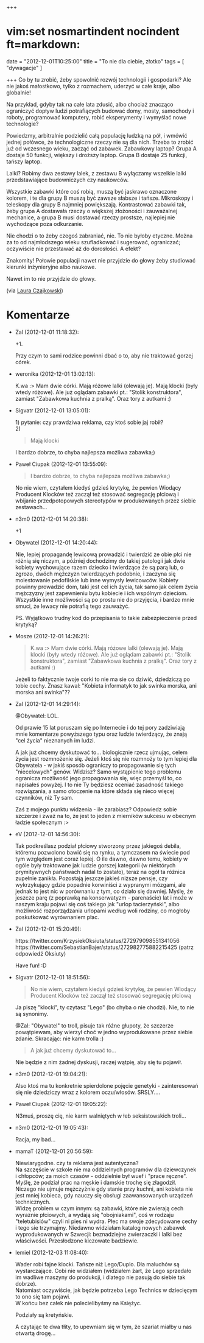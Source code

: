 +++
# vim:set nosmartindent nocindent ft=markdown:
date = "2012-12-01T10:25:00"
title = "To nie dla ciebie, złotko"
tags = [ "dywagacje" ]

+++
Co by tu zrobić, żeby spowolnić rozwój technologii i gospodarki? Ale nie jakoś
małostkowo, tylko z rozmachem, uderzyć w całe kraje, albo globalnie!

Na przykład, gdyby tak na całe lata zdusić, albo chociaż znacząco ograniczyć
dopływ ludzi potrafiących budować domy, mosty, samochody i roboty, programować
komputery, robić eksperymenty i wymyślać nowe technologie?

<!--more-->

Powiedzmy, arbitralnie podzielić całą populację ludzką na pół, i wmówić jednej
połówce, że technologiczne rzeczy nie są dla nich. Trzeba to zrobić już od
wczesnego wieku, zacząć od zabawek. Zabawkowy laptop? Grupa A dostaje 50
funkcji, większy i droższy laptop. Grupa B dostaje 25 funkcji, tańszy laptop.

Lalki? Robimy dwa zestawy lalek, z zestawu B wyłączamy wszelkie lalki
przedstawiające budowniczych czy naukowców.

Wszystkie zabawki które coś robią, muszą być jaskrawo oznaczone kolorem, i te
dla grupy B muszą być zawsze słabsze i tańsze. Mikroskopy i teleskopy dla
grupy B najmniej powiększają. Kontrastować zabawki tak, żeby grupa A dostawała
rzeczy o większej złożoności i zauważalnej mechanice, a grupa B musi dostawać
rzeczy prostsze, najlepiej nie wychodzące poza odkurzanie.

Nie chodzi o to żeby czegoś zabraniać, nie. To nie byłoby etyczne. Można za to
od najmłodszego wieku szufladkować i sugerować, ograniczać; oczywiście nie
przestawać aż do dorosłości. A efekt?

Znakomity! Połowie populacji nawet nie przyjdzie do głowy żeby studiować
kierunki inżynieryjne albo naukowe.

Nawet im to nie przyjdzie do głowy.

(via [Laura Czajkowski](https://plus.google.com/u/0/102921374554385564572/posts/dwCbS1ZjE1x))

# Komentarze

* Zal (2012-12-01 11:18:32): <p>+1.</p>  <p>Przy czym to sami rodzice powinni
  dbać o to, aby nie traktować gorzej córek.</p>
* weronika (2012-12-01 13:02:13): <p>K.wa :&gt; Mam dwie córki. Mają różowe
  lalki (olewają je). Mają klocki (były wtedy różowe). Ale już oglądam zabawki
  pt.: "Stolik konstruktora", zamiast "Zabawkowa kuchnia z pralką". Oraz tory z
  autkami :)</p>
* Sigvatr (2012-12-01 13:05:01): <p>1) pytanie: czy prawdziwa reklama, czy ktoś
  sobie jaj robił?<br /> 2) </p>  <blockquote>   <p>Mają klocki </p>
  </blockquote>  <p>I bardzo dobrze, to chyba najlepsza możliwa zabawka;)</p>
* Paweł Ciupak (2012-12-01 13:55:09): <blockquote>   <p>I bardzo dobrze, to
  chyba najlepsza możliwa zabawka;)</p> </blockquote>  <p>No nie wiem, czytałem
  kiedyś gdzieś krytykę, że pewien Wiodący Producent Klocków też zaczął też
  stosować segregację płciową i wbijanie przedpotopowych stereotypów w
  produkowanych przez siebie zestawach…</p>
* n3m0 (2012-12-01 14:20:38): <p>+1</p>
* Obywatel (2012-12-01 14:20:44): <p>Nie, lepiej propagandę lewicową prowadzić i
  twierdzić że obie płci nie różnią się niczym, a później dochodzimy do takiej
  patologii jak dwie kobiety wychowujące razem dziecko i twierdzące że są parą
  lub, o zgrozo, dwóch mężczyzn twierdzących podobnie, i zaczyna się
  molestowanie pedofilskie lub inne wymysły lewicowców. Kobiety powinny
  prowadzić dom, taki jest cel ich życia, tak samo jak celem życia mężczyzny
  jest zapewnieniu bytu kobiecie i ich wspólnym dzieciom. Wszystkie inne
  możliwości są po prostu nie do przyjęcia, i bardzo mnie smuci, że lewacy nie
  potrafią tego zauważyć.</p>  <p>PS. Wyjątkowo trudny kod do przepisania to
  takie zabezpieczenie przed krytyką?</p>
* Mosze (2012-12-01 14:26:21): <blockquote>   <p>K.wa :&gt; Mam dwie córki. Mają
  różowe lalki (olewają je). Mają klocki (były wtedy różowe). Ale już oglądam
  zabawki pt.: "Stolik konstruktora", zamiast "Zabawkowa kuchnia z pralką". Oraz
  tory z autkami :)</p> </blockquote>  <p>Jeżeli to faktycznie twoje corki to
  nie ma sie co dziwić, dziedziczą po tobie cechy. Znasz kawal: "Kobieta
  informatyk to jak swinka morska, ani morska ani swinka"??</p>
* Zal (2012-12-01 14:29:14): <p>@Obywatel: LOL.</p>  <p>Od prawie 15 lat
  poruszam się po Internecie i do tej pory zadziwiają mnie komentarze powyższego
  typu oraz ludzie twierdzący, że znają "cel życia" nieznanych im ludzi.</p>
  <p>A jak już chcemy dyskutować to... biologicznie rzecz ujmując, celem życia
  jest rozmnożenie się. Jeżeli ktoś się nie rozmnoży to tym lepiej dla Obywatela
  - w jakiś sposób ograniczy to propagowanie się tych "niecelowych" genów.
  Widzisz? Samo wystąpienie tego problemu ogranicza możliwość jego propagowania
  się, więc przemyśl to, co napisałeś powyżej. I to nie Ty będziesz oceniać
  zasadność takiego rozwiązania, a samo otoczenie na które składa się nieco
  więcej czynników, niż Ty sam.</p>  <p>Zaś z mojego punktu widzenia - ile
  zarabiasz? Odpowiedz sobie szczerze i zważ na to, że jest to jeden z mierników
  sukcesu w obecnym ładzie społecznym :&gt;</p>
* eV (2012-12-01 14:56:30): <p>Tak podkreślasz podział płciowy stworzony przez
  jakiegoś debila, któremu pozwolono bawić się na rynku, a tymczasem na świecie
  pod tym względem jest coraz lepiej. O ile dawno, dawno temu, kobiety w ogóle
  były traktowane jak ludzie gorszej kategorii (w niektórych prymitywnych
  państwach nadal to zostało), teraz na ogół ta różnica zupełnie zanikła.
  Pozostają jeszcze jakieś niższe pensje, czy wykrzykujący gdzie popadnie
  korwiniści z wypranymi mózgami, ale jednak to jest nic w porównaniu z tym, co
  działo się dawniej. Myślę, że jeszcze parę (z poprawką na konserwatyzm -
  parenaście) lat i może w naszym kraju pojawi się coś takiego jak "urlop
  tacierzyński", albo możliwość rozporządzania urlopami według woli rodziny, co
  mogłoby poskutkować wyrównaniem płac.</p>
* Zal (2012-12-01 15:20:49):
  <p>https://twitter.com/KrzysiekOksiuta/status/272979098551341056<br />
  https://twitter.com/SebastianBajer/status/272982775882215425 (patrz odpowiedź
  Oksiuty)</p>  <p>Have fun! :D</p>
* Sigvatr (2012-12-01 18:51:56): <blockquote>   <p>No nie wiem, czytałem kiedyś
  gdzieś krytykę, że pewien Wiodący Producent Klocków też zaczął też stosować
  segregację płciową </p> </blockquote>  <p>Ja piszę "klocki", ty czytasz "Lego"
  (bo chyba o nie chodzi). Nie, to nie są synonimy.</p>  <p>@Zal: "Obywatel" to
  troll, pisuje tak różne głupoty, że szczerze powątpiewam, aby wierzył choć w
  jedno wyprodukowane przez siebie zdanie. Skracając: nie karm trolla :)</p>
  <blockquote>   <p>A jak już chcemy dyskutować to...</p> </blockquote>  <p>Nie
  będzie z nim żadnej dyskusji, raczej wątpię, aby się tu pojawił.</p>
* n3m0 (2012-12-01 19:04:21): <p>Also ktoś ma tu konkretnie spierdolone pojęcie
  genetyki - zainteresowań się nie dziedziczy wraz z kolorem oczu/włosów.
  SRSLY....</p>
* Paweł Ciupak (2012-12-01 19:05:22): <p>N3muś, proszę cię, nie karm walniętych
  w łeb seksistowskich troli…</p>
* n3m0 (2012-12-01 19:05:43): <p>Racja, my bad...</p>
* mamaT (2012-12-01 20:56:59): <p>Niewiarygodne. czy ta reklama jest
  autentyczna?<br /> Na szczęście w szkole nie ma oddzielnych programów dla
  dziewczynek i chłopców; za moich czasów - oddzielnie był wuef i "prace
  ręczne". Myślę, że podział prac na męskie i damskie trochę się złagodził.
  Niczego nie ujmuje mężczyżnie gdy stanie przy kuchni, ani kobieta nie jest
  mniej kobieca, gdy nauczy się obsługi zaawansowanych urządzeń technicznych.
  <br /> Widzę problem w czym innym: są zabawki, które nie zwierają cech
  wyraznie płciowych, a wydają się "obojniakami", coś w rodzaju "teletubisiów"
  czyli ni pies ni wydra. Płec ma swoje zdecydowane cechy i tego sie trzymajmy.
  Niedawno widziałam katalog nowych zabawek wyprodukowanych w Szwecji:
  beznadziejne zwierzaczki i lalki bez właściwości. Przesłodzone kiczowate
  badziewie.</p>
* lemiel (2012-12-03 11:08:40): <p>Wader robi fajne klocki. Tańsze niż
  Lego/Duplo. Dla maluchów są wystarczające. Cobi nie widziałem (widziałem żart,
  że Lego sprzedało im wadliwe maszyny do produkcji, i dlatego nie pasują do
  siebie tak dobrze). <br /> Natomiast oczywiście, jak będzie potrzeba Lego
  Technics w dziecięcym to ono się tam pojawi. <br /> W końcu bez całek nie
  polecielibyśmy na Księżyc.</p>  <p>Podziały są kretyńskie.</p>  <p>A czytając
  te dwa tłity, to upewniam się w tym, że szariat miałby u nas otwartą
  drogę...</p>
